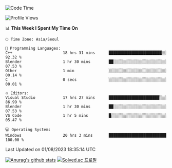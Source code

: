 <!--START_SECTION:waka-->
![Code Time](http://img.shields.io/badge/Code%20Time-464%20hrs%204%20mins-blue)

![Profile Views](http://img.shields.io/badge/Profile%20Views-0-blue)

📊 **This Week I Spent My Time On** 

```text
🕑︎ Time Zone: Asia/Seoul

💬 Programming Languages: 
C++                      18 hrs 31 mins      ███████████████████████░░   92.32 % 
Blender                  1 hr 30 mins        ██░░░░░░░░░░░░░░░░░░░░░░░   07.53 % 
Other                    1 min               ░░░░░░░░░░░░░░░░░░░░░░░░░   00.14 % 
C                        0 secs              ░░░░░░░░░░░░░░░░░░░░░░░░░   00.01 % 

🔥 Editors: 
Visual Studio            17 hrs 27 mins      ██████████████████████░░░   86.99 % 
Blender                  1 hr 30 mins        ██░░░░░░░░░░░░░░░░░░░░░░░   07.53 % 
VS Code                  1 hr 5 mins         █░░░░░░░░░░░░░░░░░░░░░░░░   05.47 % 

💻 Operating System: 
Windows                  20 hrs 3 mins       █████████████████████████   100.00 % 
```


 Last Updated on 01/08/2023 18:35:14 UTC
<!--END_SECTION:waka-->
[![Anurag's github stats](https://github-readme-stats.vercel.app/api?username=heosumin518)](https://github.com/anuraghazra/github-readme-stats)
[![Solved.ac
프로필](http://mazassumnida.wtf/api/v2/generate_badge?boj=heosumin)](https://solved.ac/heosumin)
